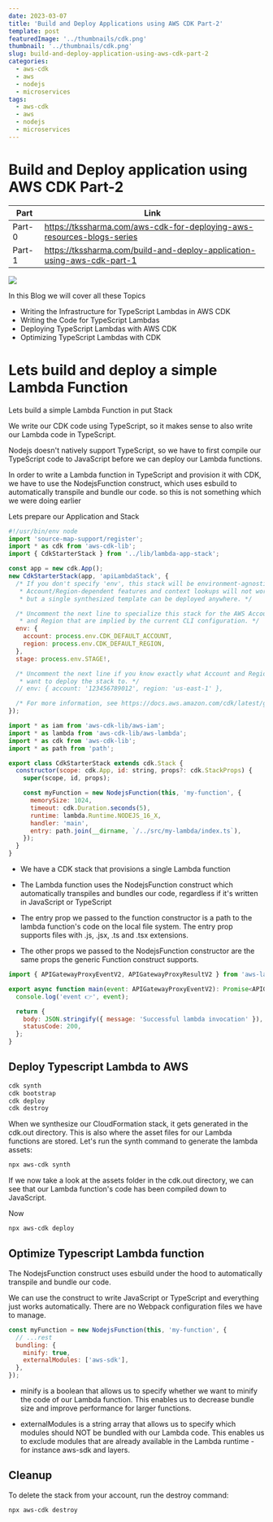 ```yaml
---
date: 2023-03-07
title: 'Build and Deploy Applications using AWS CDK Part-2'
template: post
featuredImage: '../thumbnails/cdk.png'
thumbnail: '../thumbnails/cdk.png'
slug: build-and-deploy-application-using-aws-cdk-part-2
categories:
  - aws-cdk
  - aws
  - nodejs
  - microservices
tags:
  - aws-cdk
  - aws
  - nodejs
  - microservices
---
```


# Build and Deploy application using AWS CDK Part-2

| Part   | Link                                                                    |
| ------ | ----------------------------------------------------------------------- |
| Part-0 | https://tkssharma.com/aws-cdk-for-deploying-aws-resources-blogs-series  |
| Part-1 | https://tkssharma.com/build-and-deploy-application-using-aws-cdk-part-1 |

![](https://i.ytimg.com/vi/h_gRGRbOjJ8/maxresdefault.jpg)

In this Blog we will cover all these Topics

- Writing the Infrastructure for TypeScript Lambdas in AWS CDK
- Writing the Code for TypeScript Lambdas
- Deploying TypeScript Lambdas with AWS CDK
- Optimizing TypeScript Lambdas with CDK

# Lets build and deploy a simple Lambda Function

Lets build a simple Lambda Function in put Stack

We write our CDK code using TypeScript, so it makes sense to also write our Lambda code in TypeScript.

Nodejs doesn't natively support TypeScript, so we have to first compile our TypeScript code to JavaScript before we can deploy our Lambda functions.

In order to write a Lambda function in TypeScript and provision it with CDK, we have to use the NodejsFunction construct, which uses esbuild to automatically transpile and bundle our code.
so this is not something which we were doing earlier

Lets prepare our Application and Stack

```javascript
#!/usr/bin/env node
import 'source-map-support/register';
import * as cdk from 'aws-cdk-lib';
import { CdkStarterStack } from '../lib/lambda-app-stack';

const app = new cdk.App();
new CdkStarterStack(app, 'apiLambdaStack', {
  /* If you don't specify 'env', this stack will be environment-agnostic.
   * Account/Region-dependent features and context lookups will not work,
   * but a single synthesized template can be deployed anywhere. */

  /* Uncomment the next line to specialize this stack for the AWS Account
   * and Region that are implied by the current CLI configuration. */
  env: {
    account: process.env.CDK_DEFAULT_ACCOUNT,
    region: process.env.CDK_DEFAULT_REGION,
  },
  stage: process.env.STAGE!,

  /* Uncomment the next line if you know exactly what Account and Region you
   * want to deploy the stack to. */
  // env: { account: '123456789012', region: 'us-east-1' },

  /* For more information, see https://docs.aws.amazon.com/cdk/latest/guide/environments.html */
});
```

```javascript
import * as iam from 'aws-cdk-lib/aws-iam';
import * as lambda from 'aws-cdk-lib/aws-lambda';
import * as cdk from 'aws-cdk-lib';
import * as path from 'path';

export class CdkStarterStack extends cdk.Stack {
  constructor(scope: cdk.App, id: string, props?: cdk.StackProps) {
    super(scope, id, props);

    const myFunction = new NodejsFunction(this, 'my-function', {
      memorySize: 1024,
      timeout: cdk.Duration.seconds(5),
      runtime: lambda.Runtime.NODEJS_16_X,
      handler: 'main',
      entry: path.join(__dirname, `/../src/my-lambda/index.ts`),
    });
  }
}
```

- We have a CDK stack that provisions a single Lambda function

- The Lambda function uses the NodejsFunction construct which automatically transpiles and bundles our code, regardless if it's written in JavaScript or TypeScript

- The entry prop we passed to the function constructor is a path to the lambda function's code on the local file system. The entry prop supports files with .js, .jsx, .ts and .tsx extensions.

- The other props we passed to the NodejsFunction constructor are the same props the generic Function construct supports.

```javascript
import { APIGatewayProxyEventV2, APIGatewayProxyResultV2 } from 'aws-lambda';

export async function main(event: APIGatewayProxyEventV2): Promise<APIGatewayProxyResultV2> {
  console.log('event 👉', event);

  return {
    body: JSON.stringify({ message: 'Successful lambda invocation' }),
    statusCode: 200,
  };
}
```

## Deploy Typescript Lambda to AWS

```sh
cdk synth
cdk bootstrap
cdk deploy
cdk destroy

```

When we synthesize our CloudFormation stack, it gets generated in the cdk.out directory. This is also where the asset files for our Lambda functions are stored.
Let's run the synth command to generate the lambda assets:

```sh
npx aws-cdk synth
```

If we now take a look at the assets folder in the cdk.out directory, we can see that our Lambda function's code has been compiled down to JavaScript.

Now

```sh
npx aws-cdk deploy
```

## Optimize Typescript Lambda function

The NodejsFunction construct uses esbuild under the hood to automatically transpile and bundle our code.

We can use the construct to write JavaScript or TypeScript and everything just works automatically. There are no Webpack configuration files we have to manage.

```javascript
const myFunction = new NodejsFunction(this, 'my-function', {
  // ...rest
  bundling: {
    minify: true,
    externalModules: ['aws-sdk'],
  },
});
```

- minify is a boolean that allows us to specify whether we want to minify the code of our Lambda function. This enables us to decrease bundle size and improve performance for larger functions.

- externalModules is a string array that allows us to specify which modules should NOT be bundled with our Lambda code. This enables us to exclude modules that are already available in the Lambda runtime - for instance aws-sdk and layers.

## Cleanup

To delete the stack from your account, run the destroy command:

```sh
npx aws-cdk destroy
```
